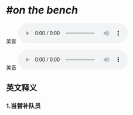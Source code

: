 # ***\#on the bench*** 
英音
<audio src="./media/on the bench1_AAC.aac" controls="controls"></audio>

美音
<audio src="./media/on the bench2_AAC.aac" controls="controls"></audio>



  

英文释义
---
### 1.**当替补队员**  


